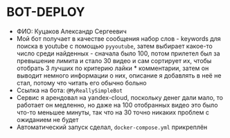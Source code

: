 # BOT-DEPLOY

- ФИО: Куцаков Александр Сергеевич
- Мой бот получает в качестве сообщения набор слов - keywords для поиска в youtube с помощью `pyyoutube`, затем выбирает какое-то число среди найденных - сначала было 100, потом прилетел был за превышение лимита и стало 30 видео и сам сортирует их, чтобы отобрать 3 лучших по критерию лайки * комментарии, затем он выводит немного информации о них, описание я добавлять в неё не стал, потому что читать его обычно больно
- Ссылка на бота: `@MyReallySimpleBot`
- Сервис я арендовал на yandex-cloud, поскольку денег дали мало, то работает он медленно, но даже на 100 отобранных видео это было что-то меньшее минуты, так что на 30 точно никаких проблем с ожиданием не будет
- Автоматический запуск сделал, `docker-compose.yml` прикреплён
